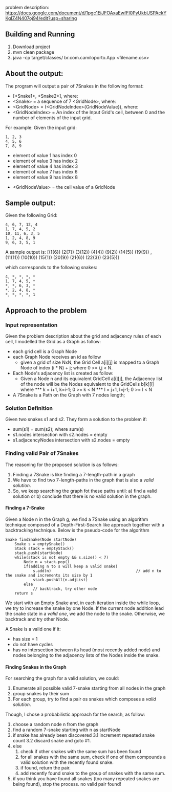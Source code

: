 problem description: https://docs.google.com/document/d/1pgc1EiJFOAxaEwfFI0PyUkbUSPAckYKgIZ4N407oj94/edit?usp=sharing

## Building and Running
1. Download project
2. mvn clean package
3. java -cp target/classes/ br.com.camiloporto.App <filename.csv>

## About the output:
The program will output a pair of 7Snakes in the following format:

* [\<Snake1\>, \<Snake2\>], where:
* \<Snake\> = a sequence of 7 \<GridNode\>, where:
* \<GridNode\> = (\<GridNodeIndex\>{GridNodeValue}), where:
* \<GridNodeIndex\> = An index of the Input Grid's cell, between 0 and the number of elements of the input grid. 

For example:
Given the input grid:
```
1, 2, 3
4, 5, 6
7, 8, 9
```

- element of value 1 has index 0
- element of value 3 has index 2
- element of value 4 has index 3
- element of value 7 has index 6
- element of value 9 has index 8

* \<GridNodeValue\> = the cell value of a GridNode

## Sample output:
Given the following Grid:
```
4, 6, 7, 12, 4
1, 7, 4, 5, 2
10, 11, 6, 3, 5
1, 2, 4, 8, 9
9, 6, 3, 5, 1
```

A sample output is:
\[(1{6}) (2{7}) (3{12}) (4{4}) (9{2}) (14{5}) (19{9}) , (11{11}) (10{10}) (15{1}) (20{9}) (21{6}) (22{3}) (23{5})\]

which corresponds to the following snakes:
```
4, *, *, *, *
1, 7, 4, 5, *
*, *, 6, 3, *
*, 2, 4, 8, *
*, *, *, *, 1
```
## Approach to the problem
### Input representation
Given the problem description about the grid and adjacency rules of each cell, I modelled the Grid as a Graph as follow:

* each grid cell is a Graph Node
* each Graph Node receives an id as follow
    * given a grid of size NxN, the Grid Cell a\[i\]\[j\]  is mapped to a Graph Node of index (i * N) + j; where 0 \>= i,j \< N.
* Each Node's adjacency list is created as follow:
    * Given a Node n and its equivalent GridCell a\[i\]\[j\], the Adjacency list of the node will be the Nodes equivalent to the GridCells b\[k\]\[l\] where 
*** k = i+1, k=i-1; 0 >= k < N
*** l = j+1, l=j-1; 0 >= l < N
* A 7Snake is a Path on the Graph with 7 nodes length;

### Solution Definition
Given two snakes s1 and s2. They form a solution to the problem if:

* sum(s1) = sum(s2); where sum(s)
* s1.nodes intersection with s2.nodes = empty
* s1.adjacencyNodes intersection with s2.nodes = empty

### Finding valid Pair of 7Snakes
The reasoning for the proposed solution is as follows:
1. Finding a 7Snake is like finding a 7-length-path in a graph
2. We have to find two 7-length-paths in the graph that is also a *valid solution*.
3. So, we keep searching the graph fot these paths until: a) find a valid solution or b) conclude that there is no valid solution in the graph.

#### Finding a 7-Snake
Given a Node n in the Graph g, we find a 7Snake using an algorithm technique composed of a Depth-First-Search like approach together with a backtracking technique. Below is the pseudo-code for the algorithm

```
Snake findSnake(Node startNode)
    Snake s = emptySnake()
    Stack stack = emptyStack()
    stack.push(startNode)
    while(stack is not empty && s.size() < 7)
        Node n = stack.pop()
        if(adding n to s will keep a valid snake)
            s.add(n)                                     // add n to the snake and increments its size by 1
            stack.pushAll(n.adjList)
        else
            // backtrack, try other node
    return s
```

We start with an Empty Snake and, in each iteration inside the while loop, we try to increase the snake by one Node. If the current node addition lead the snake state in a *valid one*, we add the node to the snake. Otherwise, we backtrack and try other Node. 

A Snake is a valid one if it:
* has size = 1
* do not have cycles
* has no intersection between its head (most recently added node) and nodes belonging to the adjacency lists of the Nodes inside the snake.

#### Finding Snakes in the Graph
For searching the graph for a valid solution, we could:
1. Enumerate all possible valid 7-snake starting from all nodes in the graph
2. group snakes by their sum
3. For each group, try to find a pair os snakes which composes a *valid solution*.

Though, I chose a probabilistic approach for the search, as follow:
1. choose a random node n from the graph
2. find a random 7-snake starting with n as startNode
3. if snake has already been discovered
    3.1 increment repeated snake count
    3.2 discard snake and goto #1.
4. else
    1. check if other snakes with the same sum has been found
    2. for all snakes with the same sum, check if one of them compounds a valid solution with the recently found snake.
    3. if found, return the pair.
    4. add recently found snake to the group of snakes with the same sum.
5. if you think you have found all snakes (too many repeated snakes are being found), stop the process. no valid pair found!



